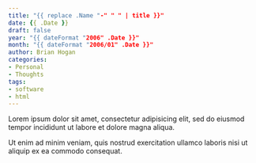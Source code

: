 ```yaml
---
title: "{{ replace .Name "-" " " | title }}"
date: {{ .Date }}
draft: false
year: "{{ dateFormat "2006" .Date }}"
month: "{{ dateFormat "2006/01" .Date }}"
author: Brian Hogan
categories:
- Personal
- Thoughts
tags:
- software
- html
---
```

Lorem ipsum dolor sit amet, consectetur adipisicing elit, sed do
eiusmod
tempor incididunt ut labore et dolore magna aliqua.
<!--more-->
Ut enim ad minim veniam, quis nostrud exercitation ullamco laboris nisi
ut
aliquip ex ea commodo consequat.